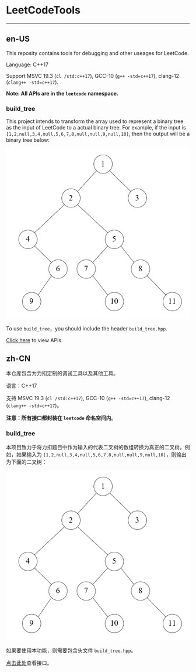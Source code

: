 # LeetCodeTools

---

## en-US

This reposity contains tools for debugging and other useages for LeetCode. 

Language: C++17  

Support MSVC 19.3 (`cl /std:c++17`), GCC-10 (`g++ -std=c++17`), clang-12 (`clang++ -std=c++17`).  

**Note: All APIs are in the `leetcode` namespace.** 

### build_tree

This project intends to transform the array used to represent a binary tree as the input of LeetCode to a actual binary tree. For example, if the input is `[1,2,null,3,4,null,5,6,7,8,null,null,9,null,10]`,  then the output will be a binary tree below:  

![tree](./assets/tree.png)



To use `build_tree`，you should include the header `build_tree.hpp`.  

[Click here](./docs/build_tree/en-US.md) to view APIs.  

## zh-CN

本仓库包含为力扣定制的调试工具以及其他工具。  

语言：C++17  

支持 MSVC 19.3 (`cl /std:c++17`), GCC-10 (`g++ -std=c++17`), clang-12 (`clang++ -std=c++17`)。  

**注意：所有接口都封装在 `leetcode` 命名空间内**。  

### build_tree

本项目致力于将力扣题目中作为输入的代表二叉树的数组转换为真正的二叉树。例如，如果输入为 `[1,2,null,3,4,null,5,6,7,8,null,null,9,null,10]`，则输出为下面的二叉树：  

![tree](./assets/tree.png)



如果要使用本功能，则需要包含头文件 `build_tree.hpp`。  

[点击此处](./docs/build_tree/zh-CN.md)查看接口。  

